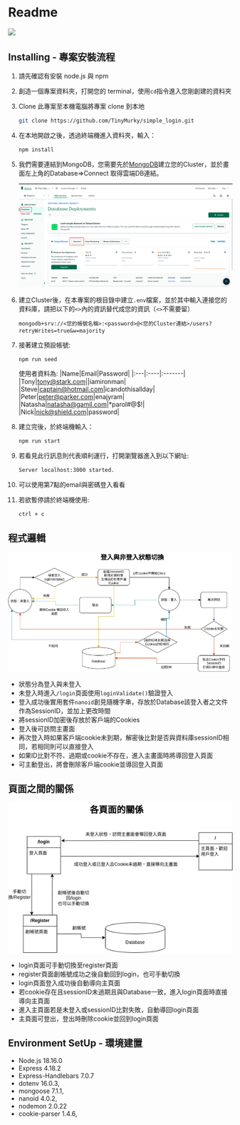 # Readme
![](./README/demo.gif)

## Installing - 專案安裝流程

1. 請先確認有安裝 node.js 與 npm
2. 創造一個專案資料夾，打開您的 terminal，使用`cd`指令進入您剛創建的資料夾
3. Clone 此專案至本機電腦將專案 clone 到本地
    ```bash
    git clone https://github.com/TinyMurky/simple_login.git
    ```
4. 在本地開啟之後，透過終端機進入資料夾，輸入：
    ```bash
    npm install
    ```
5. 我們需要連結到MongoDB，您需要先於[MongoDB](https://www.mongodb.com/)建立您的Cluster，並於畫面左上角的Database=>Connect 取得雲端DB連結。

    ![](./README/MongoDB_cloud_demo.png)
6. 建立Cluster後，在本專案的根目錄中建立`.env`檔案，並於其中輸入連接您的資料庫，請把以下的`<>`內的資訊替代成您的資訊（`<>`不需要留）
    ```
    mongodb+srv://<您的帳號名稱>:<password>@<您的Cluster連結>/users?retryWrites=true&w=majority
    ```
7. 接著建立預設帳號:
    ```bash
    npm run seed
    ```

    使用者資料為: 
    |Name|Email|Password|
    |:---|:----|:-------|
    |Tony|tony@stark.com||iamironman|
    |Steve|captain@hotmail.com|icandothisallday|
    |Peter|peter@parker.com|enajyram|
    |Natasha|natasha@gamil.com|*parol#@$!|
    |Nick|nick@shield.com|password|
8. 建立完後，於終端機輸入：
    ```bash
    npm run start
    ```
9. 若看見此行訊息則代表順利運行，打開瀏覽器進入到以下網址:
    ```bash
    Server localhost:3000 started.
    ```
10. 可以使用第7點的email與密碼登入看看
11. 若欲暫停請於終端機使用:
    ```bash
    ctrl + c
    ```

## 程式邏輯
![](./README/simple_login_float.png)
- 狀態分為登入與未登入
- 未登入時進入`/login`頁面使用`loginValidate()`驗證登入
- 登入成功後實用套件`nanoid`創見隨機字串，存放於Database該登入者之文件作為SessionID，並加上更改時間
- 將sessionID加密後存放於客戶端的Cookies
- 登入後可訪問主畫面
- 再次登入時如果客戶端cookie未到期，解密後比對是否與資料庫sessionID相同，若相同則可以直接登入
- 如果ID比對不符、過期或cookie不存在，進入主畫面時將導回登入頁面
- 可主動登出，將會刪除客戶端cookie並導回登入頁面
## 頁面之間的關係
![](./README/simple_login_page.png)
- login頁面可手動切換至register頁面
- register頁面創帳號成功之後自動回到login，也可手動切換
- login頁面登入成功後自動導向主頁面
- 若cookie存在且sessionID未過期且與Database一致，進入login頁面時直接導向主頁面
- 進入主頁面若是未登入或sessionID比對失敗，自動導回login頁面
- 主頁面可登出，登出時刪除cookie並回到login頁面
## Environment SetUp - 環境建置
- Node.js 18.16.0
- Express 4.18.2
- Express-Handlebars 7.0.7
- dotenv 16.0.3,
- mongoose 7.1.1,
- nanoid 4.0.2,
- nodemon 2.0.22
- cookie-parser 1.4.6,

